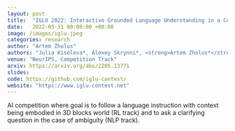 ```yaml
---
layout: post
title:  "IGLU 2022: Interactive Grounded Language Understanding in a Collaborative Environment at NeurIPS 2022"
date:   2022-05-31 00:00:00 +00:00
image: /images/iglu.jpeg
categories: research
author: "Artem Zholus"
authors: "Julia Kiseleva*, Alexey Skrynni*, <strong>Artem Zholus*</strong>, Shrestha Mohanty*, Negar Arabzadeh*, Marc-Alexandre Côté*, Mohammad Aliannejadi, Milagro Teruel, Ziming Li, Mikhail Burtsev, Maartje ter Hoeve, Zoya Volovikova, Aleksandr Panov, Yuxuan Sun, Kavya Srinet, Arthur Szlam, Ahmed Awadallah"
venue: "NeurIPS, Competition Track"
arxiv: https://arxiv.org/abs/2205.13771
slides: 
code: https://github.com/iglu-contest/
website: "https://www.iglu-contest.net"
---
```

AI competition where goal is to follow a language instruction with context being embodied in 3D blocks world (RL track) and to ask a clarifying question in the case of ambiguity (NLP track).